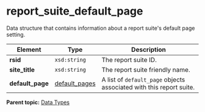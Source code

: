 # report\_suite\_default\_page

Data structure that contains information about a report suite's default page setting.

|Element|Type|Description|
|-------|----|-----------|
|**rsid** |`xsd:string` | The report suite ID. |
|**site\_title** |`xsd:string` | The report suite friendly name. |
|**default\_page** |[default\_pages](r_default_pages.md#) | A list of `default_page` objects associated with this report suite. |

**Parent topic:** [Data Types](../data_types/c_datatypes.md)

